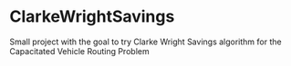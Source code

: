 # ClarkeWrightSavings

Small project with the goal to try Clarke Wright Savings algorithm for the Capacitated Vehicle Routing Problem
